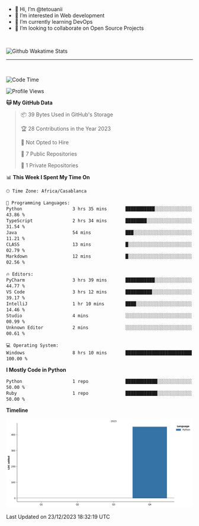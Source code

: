 - 👋 Hi, I’m @tetouanii
- 👀 I’m interested in Web development
- 🌱 I’m currently learning DevOps
- 💞️ I’m looking to collaborate on Open Source Projects

<br/>


![Github Wakatime Stats](https://github-readme-stats.vercel.app/api/wakatime/?username=@walidbosso&layout=compact&&theme=default&link="https://www.github.com/USERNAME/") 

--- 

<br/>


  
<!--START_SECTION:waka-->
![Code Time](http://img.shields.io/badge/Code%20Time-9%20hrs%2012%20mins-blue)

![Profile Views](http://img.shields.io/badge/Profile%20Views-125-blue)

**🐱 My GitHub Data** 

> 📦 39 Bytes Used in GitHub's Storage 
 > 
> 🏆 28 Contributions in the Year 2023
 > 
> 🚫 Not Opted to Hire
 > 
> 📜 7 Public Repositories 
 > 
> 🔑 1 Private Repositories 
 > 
📊 **This Week I Spent My Time On** 

```text
🕑︎ Time Zone: Africa/Casablanca

💬 Programming Languages: 
Python                   3 hrs 35 mins       ███████████░░░░░░░░░░░░░░   43.86 % 
TypeScript               2 hrs 34 mins       ████████░░░░░░░░░░░░░░░░░   31.54 % 
Java                     54 mins             ███░░░░░░░░░░░░░░░░░░░░░░   11.21 % 
CLASS                    13 mins             █░░░░░░░░░░░░░░░░░░░░░░░░   02.79 % 
Markdown                 12 mins             █░░░░░░░░░░░░░░░░░░░░░░░░   02.56 % 

🔥 Editors: 
PyCharm                  3 hrs 39 mins       ███████████░░░░░░░░░░░░░░   44.77 % 
VS Code                  3 hrs 12 mins       ██████████░░░░░░░░░░░░░░░   39.17 % 
IntelliJ                 1 hr 10 mins        ████░░░░░░░░░░░░░░░░░░░░░   14.46 % 
Studio                   4 mins              ░░░░░░░░░░░░░░░░░░░░░░░░░   00.99 % 
Unknown Editor           2 mins              ░░░░░░░░░░░░░░░░░░░░░░░░░   00.61 % 

💻 Operating System: 
Windows                  8 hrs 10 mins       █████████████████████████   100.00 % 
```

**I Mostly Code in Python** 

```text
Python                   1 repo              ████████████░░░░░░░░░░░░░   50.00 % 
Ruby                     1 repo              ████████████░░░░░░░░░░░░░   50.00 % 
```



**Timeline**

![Lines of Code chart](https://raw.githubusercontent.com/tetouanii/tetouanii/main/assets/bar_graph.png)


 Last Updated on 23/12/2023 18:32:19 UTC
<!--END_SECTION:waka-->
